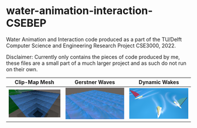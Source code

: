 # water-animation-interaction-CSEBEP
Water Animation and Interaction code produced as a part of the TU/Delft Computer Science and Engineering Research Project CSE3000, 2022. 

Disclaimer: Currently only contains the pieces of code produced by me, these files are a small part of a much larger project and as such do not run on their own.

Clip-Map Mesh            |  Gerstner Waves           |  Dynamic Wakes       
:-------------------------:|:-------------------------: |:-------------------------:
<img src="CSE_BEP_Pictures/wireframe%20view.png"/>  |  <img src="CSE_BEP_Pictures/large%20aligned%20waves.png"/> | <img src="CSE_BEP_Pictures/WakeOnCompetitors.png"/>
